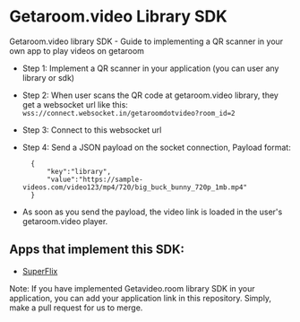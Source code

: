 # Getaroom.video Library SDK
Getaroom.video library SDK - Guide to implementing a QR scanner in your own app to play videos on getaroom

- Step 1: Implement a QR scanner in your application (you can user any library or sdk)
- Step 2: When user scans the QR code at getaroom.video library, they get a websocket url like this: `wss://connect.websocket.in/getaroomdotvideo?room_id=2`
- Step 3: Connect to this websocket url
- Step 4: Send a JSON payload on the socket connection,
 Payload format: 
        
        {
            "key":"library",
            "value":"https://sample-videos.com/video123/mp4/720/big_buck_bunny_720p_1mb.mp4"
        }
- As soon as you send the payload, the video link is loaded in the user's getaroom.video player.

## Apps that implement this SDK:
- [SuperFlix](https://superflix.co)


Note: If you have implemented Getavideo.room library SDK in your application, you can add your application link in this repository. Simply, make a pull request for us to merge.
